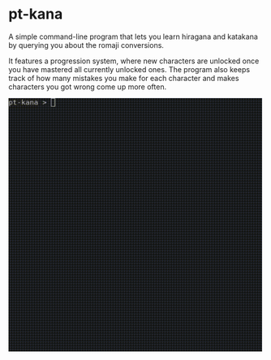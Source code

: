 # pt-kana
A simple command-line program that lets you learn hiragana and katakana by querying you about the romaji conversions.

It features a progression system, where new characters are unlocked once you have mastered all currently unlocked ones. The program also keeps track of how many mistakes you make for each character and makes characters you got wrong come up more often.

<img src="pt-kana.gif" alt="image" width="500"/>
